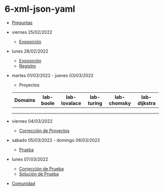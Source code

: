 # 6-xml-json-yaml

- [Preguntas](https://escuela.it/cursos/curso-recurrencia-desarrollo-software/clase/patron)
- viernes 25/02/2022
  - [Exposición](https://escuela.it/cursos/curso-recurrencia-desarrollo-software/clase/patron)
- lunes 28/02/2022
  - [Exposición](https://escuela.it/cursos/curso-recurrencia-desarrollo-software/clase/patron)
  - [Registro](https://forms.gle/pA2QvsW32P4KtTD77)
- martes 01/03/2022 - jueves 03/03/2022
  - Proyectos
  
  |Domains|lab-boole|lab-lovalace|lab-turing|lab-chomsky|lab-dijkstra|
  |-------|---------|------------|----------|-----------|--------------|
  |       |         |            |          |           |              |
  |       |         |            |          |           |              |
  |       |         |            |          |           |              |
- viernes 04/03/2022
  - [Corrección de Proyectos](https://escuela.it/cursos/curso-recurrencia-desarrollo-software/clase/patron)
- sabado 05/03/2022 - domingo 06/03/2022
  - [Prueba](https://forms.gle/hB9UJoN2PYiexctH8)
- lunes 07/03/2022
  - [Corrección de Prueba](https://escuela.it/cursos/curso-recurrencia-desarrollo-software/clase/patron)
  - [Solución de Prueba](https://docs.google.com/spreadsheets/d/1Uwtqa5VdD5wK2X7eLgkS6_th16aPnsW8pa5Ft2TyLPo/edit#gid=0)
- [Comunidad](https://app.slack.com/client/T02S3KYD464/C02TCPHJUTU)





